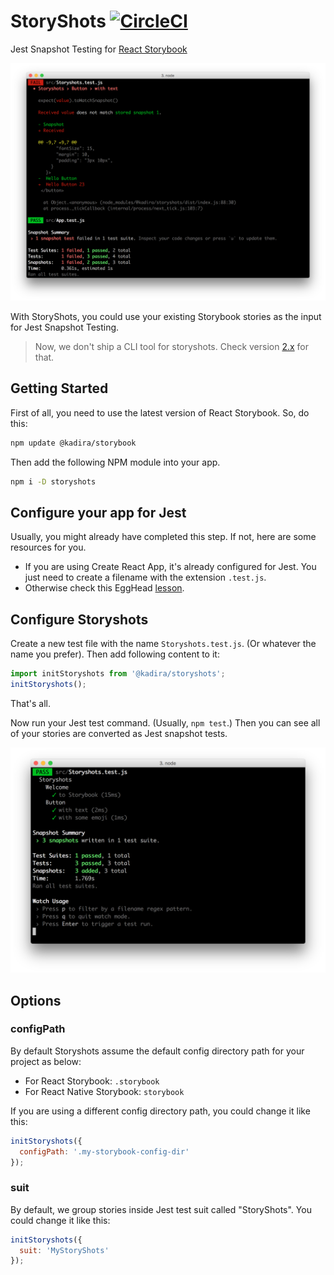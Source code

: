 # StoryShots [![CircleCI](https://circleci.com/gh/storybooks/storyshots.svg?style=shield)](https://circleci.com/gh/storybooks/storyshots)

Jest Snapshot Testing for [React Storybook](https://github.com/kadirahq/react-storybook)

![StoryShots In Action](docs/screenshot.png)

With StoryShots, you could use your existing Storybook stories as the input for Jest Snapshot Testing.

> Now, we don't ship a CLI tool for storyshots. Check version [2.x](https://github.com/storybooks/storyshots/tree/v2.1.0) for that.

## Getting Started

First of all, you need to use the latest version of React Storybook.
So, do this:

```sh
npm update @kadira/storybook
```

Then add the following NPM module into your app.

```sh
npm i -D storyshots
```

## Configure your app for Jest

Usually, you might already have completed this step. If not, here are some resources for you.

* If you are using Create React App, it's already configured for Jest. You just need to create a filename with the extension `.test.js`.
* Otherwise check this EggHead [lesson](https://egghead.io/lessons/javascript-test-javascript-with-jest).

## Configure Storyshots

Create a new test file with the name `Storyshots.test.js`. (Or whatever the name you prefer).
Then add following content to it:

```js
import initStoryshots from '@kadira/storyshots';
initStoryshots();
```

That's all.

Now run your Jest test command. (Usually, `npm test`.) Then you can see all of your stories are converted as Jest snapshot tests.

![](docs/storyshots.png)

## Options

### configPath

By default Storyshots assume the default config directory path for your project as below:

* For React Storybook: `.storybook`
* For React Native Storybook: `storybook`

If you are using a different config directory path, you could change it like this:

```js
initStoryshots({
  configPath: '.my-storybook-config-dir'
});
```

### suit

By default, we group stories inside Jest test suit called "StoryShots". You could change it like this:

```js
initStoryshots({
  suit: 'MyStoryShots'
});
```
